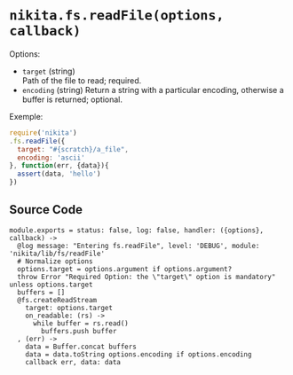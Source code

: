 
# `nikita.fs.readFile(options, callback)`

Options:

* `target` (string)   
  Path of the file to read; required.
* `encoding` (string)
  Return a string with a particular encoding, otherwise a buffer is returned; 
  optional.

Exemple:

```js
require('nikita')
.fs.readFile({
  target: "#{scratch}/a_file",
  encoding: 'ascii'
}, function(err, {data}){
  assert(data, 'hello')
})
```

## Source Code

    module.exports = status: false, log: false, handler: ({options}, callback) ->
      @log message: "Entering fs.readFile", level: 'DEBUG', module: 'nikita/lib/fs/readFile'
      # Normalize options
      options.target = options.argument if options.argument?
      throw Error "Required Option: the \"target\" option is mandatory" unless options.target
      buffers = []
      @fs.createReadStream
        target: options.target
        on_readable: (rs) ->
          while buffer = rs.read()
            buffers.push buffer
      , (err) ->
        data = Buffer.concat buffers
        data = data.toString options.encoding if options.encoding
        callback err, data: data
